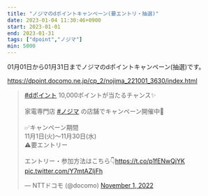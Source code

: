 ```yaml
---
title: "ノジマのdポイントキャンペーン(要エントリ・抽選)"
date: 2023-01-04 11:30:46+0900
start: 2023-01-01
end: 2023-01-31
tags: ["dpoint","ノジマ"]
min: 5000
---
```


01月01日から01月31日までノジマのdポイントキャンペーン(抽選)です。

https://dpoint.docomo.ne.jp/cp_2/nojima_221001_3630/index.html

<blockquote class="twitter-tweet"><p lang="ja" dir="ltr"><a href="https://twitter.com/hashtag/d%E3%83%9D%E3%82%A4%E3%83%B3%E3%83%88?src=hash&amp;ref_src=twsrc%5Etfw">#dポイント</a> 10,000ポイントが当たるチャンス✨<br><br>家電専門店 <a href="https://twitter.com/hashtag/%E3%83%8E%E3%82%B8%E3%83%9E?src=hash&amp;ref_src=twsrc%5Etfw">#ノジマ</a> の店舗でキャンペーン開催中🎉<br><br>✅キャンペーン期間<br>11月1日(火)〜11月30日(水)<br>⚠️要エントリー<br><br>エントリー・参加方法はこちら👇<a href="https://t.co/p1fENwQjYK">https://t.co/p1fENwQjYK</a> <a href="https://t.co/Y7mtAZIjFh">pic.twitter.com/Y7mtAZIjFh</a></p>&mdash; NTTドコモ (@docomo) <a href="https://twitter.com/docomo/status/1587338657303863296?ref_src=twsrc%5Etfw">November 1, 2022</a></blockquote> <script async src="https://platform.twitter.com/widgets.js" charset="utf-8"></script>

